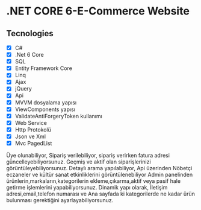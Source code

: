 # .NET CORE 6-E-Commerce Website
 ## Tecnologies
- [x] C#
- [x] .Net 6 Core
- [x] SQL
- [x] Entity Framework Core
- [x] Linq
- [x] Ajax
- [x] jQuery
- [x] Api
- [x] MVVM dosyalama yapısı
- [x] ViewComponents yapısı
- [x] ValidateAntiForgeryToken kullanımı
- [x] Web Service
- [x] Http Protokolü
- [x] Json ve Xml
- [x] Mvc PagedList

Üye olunabiliyor,
Sipariş verilebiliyor, sipariş verirken fatura adresi güncelleyebiliyorsunuz.
Geçmiş ve aktif olan siparişlerinizi görüntüleyebiliyorsunuz.
Detaylı arama yapılabiliyor,
Api üzerinden Nöbetçi eczaneler ve kültür sanat etkinliklerini görüntülenebiliyor
Admin panelinden ürünlerin,markaların,kategorilerin ekleme,çıkarma,aktif veya pasif hale getirme işlemlerini yapabiliyorsunuz.
Dinamik yapı olarak, İletişim adresi,email,telefon numarası ve Ana sayfada ki kategorilerde ne kadar ürün bulunması
gerektiğini ayarlayabiliyorsunuz.

